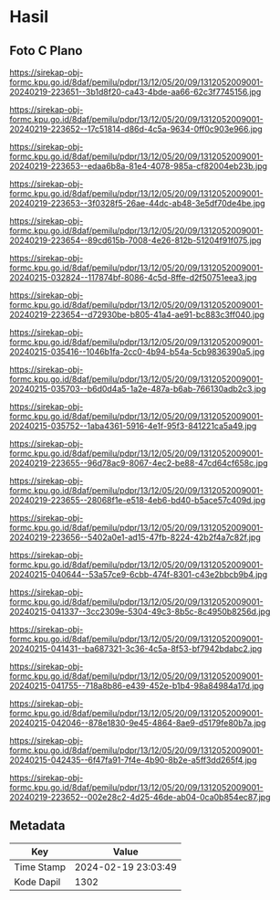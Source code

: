 # Hasil

## Foto C Plano

https://sirekap-obj-formc.kpu.go.id/8daf/pemilu/pdpr/13/12/05/20/09/1312052009001-20240219-223651--3b1d8f20-ca43-4bde-aa66-62c3f7745156.jpg

https://sirekap-obj-formc.kpu.go.id/8daf/pemilu/pdpr/13/12/05/20/09/1312052009001-20240219-223652--17c51814-d86d-4c5a-9634-0ff0c903e966.jpg

https://sirekap-obj-formc.kpu.go.id/8daf/pemilu/pdpr/13/12/05/20/09/1312052009001-20240219-223653--edaa6b8a-81e4-4078-985a-cf82004eb23b.jpg

https://sirekap-obj-formc.kpu.go.id/8daf/pemilu/pdpr/13/12/05/20/09/1312052009001-20240219-223653--3f0328f5-26ae-44dc-ab48-3e5df70de4be.jpg

https://sirekap-obj-formc.kpu.go.id/8daf/pemilu/pdpr/13/12/05/20/09/1312052009001-20240219-223654--89cd615b-7008-4e26-812b-51204f91f075.jpg

https://sirekap-obj-formc.kpu.go.id/8daf/pemilu/pdpr/13/12/05/20/09/1312052009001-20240215-032824--117874bf-8086-4c5d-8ffe-d2f50751eea3.jpg

https://sirekap-obj-formc.kpu.go.id/8daf/pemilu/pdpr/13/12/05/20/09/1312052009001-20240219-223654--d72930be-b805-41a4-ae91-bc883c3ff040.jpg

https://sirekap-obj-formc.kpu.go.id/8daf/pemilu/pdpr/13/12/05/20/09/1312052009001-20240215-035416--1046b1fa-2cc0-4b94-b54a-5cb9836390a5.jpg

https://sirekap-obj-formc.kpu.go.id/8daf/pemilu/pdpr/13/12/05/20/09/1312052009001-20240215-035703--b6d0d4a5-1a2e-487a-b6ab-766130adb2c3.jpg

https://sirekap-obj-formc.kpu.go.id/8daf/pemilu/pdpr/13/12/05/20/09/1312052009001-20240215-035752--1aba4361-5916-4e1f-95f3-841221ca5a49.jpg

https://sirekap-obj-formc.kpu.go.id/8daf/pemilu/pdpr/13/12/05/20/09/1312052009001-20240219-223655--96d78ac9-8067-4ec2-be88-47cd64cf658c.jpg

https://sirekap-obj-formc.kpu.go.id/8daf/pemilu/pdpr/13/12/05/20/09/1312052009001-20240219-223655--28068f1e-e518-4eb6-bd40-b5ace57c409d.jpg

https://sirekap-obj-formc.kpu.go.id/8daf/pemilu/pdpr/13/12/05/20/09/1312052009001-20240219-223656--5402a0e1-ad15-47fb-8224-42b2f4a7c82f.jpg

https://sirekap-obj-formc.kpu.go.id/8daf/pemilu/pdpr/13/12/05/20/09/1312052009001-20240215-040644--53a57ce9-6cbb-474f-8301-c43e2bbcb9b4.jpg

https://sirekap-obj-formc.kpu.go.id/8daf/pemilu/pdpr/13/12/05/20/09/1312052009001-20240215-041337--3cc2309e-5304-49c3-8b5c-8c4950b8256d.jpg

https://sirekap-obj-formc.kpu.go.id/8daf/pemilu/pdpr/13/12/05/20/09/1312052009001-20240215-041431--ba687321-3c36-4c5a-8f53-bf7942bdabc2.jpg

https://sirekap-obj-formc.kpu.go.id/8daf/pemilu/pdpr/13/12/05/20/09/1312052009001-20240215-041755--718a8b86-e439-452e-b1b4-98a84984a17d.jpg

https://sirekap-obj-formc.kpu.go.id/8daf/pemilu/pdpr/13/12/05/20/09/1312052009001-20240215-042046--878e1830-9e45-4864-8ae9-d5179fe80b7a.jpg

https://sirekap-obj-formc.kpu.go.id/8daf/pemilu/pdpr/13/12/05/20/09/1312052009001-20240215-042435--6f47fa91-7f4e-4b90-8b2e-a5ff3dd265f4.jpg

https://sirekap-obj-formc.kpu.go.id/8daf/pemilu/pdpr/13/12/05/20/09/1312052009001-20240219-223652--002e28c2-4d25-46de-ab04-0ca0b854ec87.jpg


## Metadata

| Key        | Value               |
| ---------- | ------------------- |
| Time Stamp | 2024-02-19 23:03:49 |
| Kode Dapil | 1302                |



